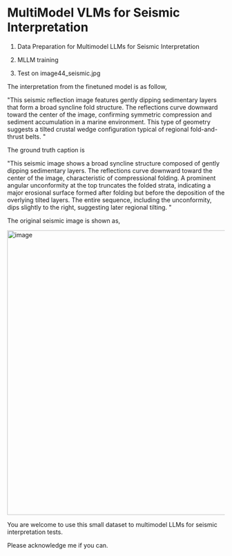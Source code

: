 # MultiModel VLMs for Seismic Interpretation
1) Data Preparation for Multimodel LLMs for Seismic Interpretation
2) MLLM training

3) Test on image44_seismic.jpg

The interpretation from the finetuned model is as follow,

"This seismic reflection image features gently dipping sedimentary layers that form a broad syncline fold structure. The reflections curve downward toward the center of the image, confirming symmetric compression and sediment accumulation in a marine environment. This type of geometry suggests a tilted crustal wedge configuration typical of regional fold-and-thrust belts.
"

The ground truth caption is 

"This seismic image shows a broad syncline structure composed of gently dipping sedimentary layers. The reflections curve downward toward the center of the image, characteristic of compressional folding. A prominent angular unconformity at the top truncates the folded strata, indicating a major erosional surface formed after folding but before the deposition of the overlying tilted layers. The entire sequence, including the unconformity, dips slightly to the right, suggesting later regional tilting.
"

The original seismic image is shown as,

<img width="660" alt="image" src="https://github.com/user-attachments/assets/92616f92-f453-49a6-a30b-5062518144e8" />

You are welcome to use this small dataset to multimodel LLMs for seismic interpretation tests.

Please acknowledge me if you can.
